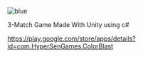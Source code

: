 ![blue](https://github.com/datasalih/Color-Blast/assets/75942108/e6c76e96-b10e-421f-8ce6-ebced9eda6d6)

3-Match Game Made With Unity using c#

https://play.google.com/store/apps/details?id=com.HyperSenGames.ColorBlast
